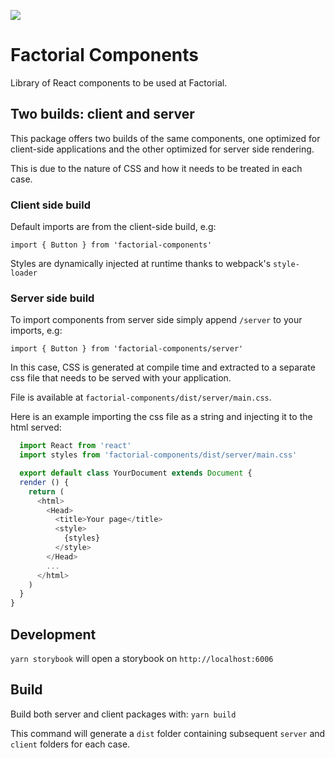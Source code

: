 ![](https://travis-ci.org/factorialco/factorial-components.svg?branch=master)

# Factorial Components

Library of React components to be used at Factorial.

## Two builds: client and server

This package offers two builds of the same components, one optimized for client-side
applications and the other optimized for server side rendering.

This is due to the nature of CSS and how it needs to be treated in each case.

### Client side build

Default imports are from the client-side build, e.g:

`import { Button } from 'factorial-components'`

Styles are dynamically injected at runtime thanks to webpack's `style-loader`

### Server side build

To import components from server side simply append `/server` to your imports, e.g:

`import { Button } from 'factorial-components/server'`

In this case, CSS is generated at compile time and extracted to a separate css file
that needs to be served with your application.

File is available at `factorial-components/dist/server/main.css`.

Here is an example importing the css file as a string and injecting it to the html served:

```javascript
  import React from 'react'
  import styles from 'factorial-components/dist/server/main.css'

  export default class YourDocument extends Document {
  render () {
    return (
      <html>
        <Head>
          <title>Your page</title>
          <style>
            {styles}
          </style>
        </Head>
        ...
      </html>
    )
  }
}
```

## Development

`yarn storybook` will open a storybook on `http://localhost:6006`

## Build

Build both server and client packages with: `yarn build`

This command will generate a `dist` folder containing subsequent `server` and `client` folders for each case.
